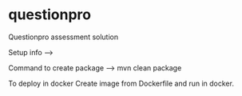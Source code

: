 # questionpro
Questionpro assessment solution

Setup info -->

Command to create package --> mvn clean package

To deploy in docker Create image from Dockerfile and run in docker.
